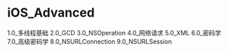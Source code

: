 # iOS_Advanced
1.0_多线程基础
2.0_GCD
3.0_NSOperation
4.0_网络请求
5.0_XML
6.0_密码学
7.0_高级密码学
8.0_NSURLConnection
9.0_NSURLSession
